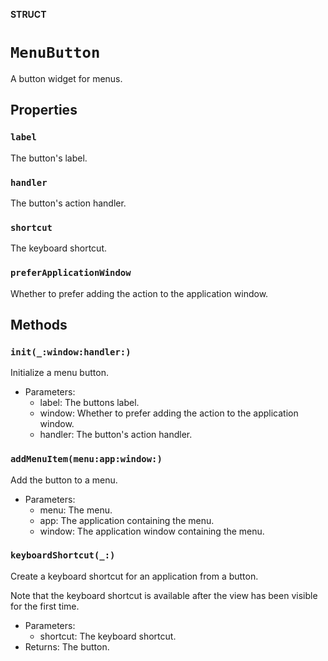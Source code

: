 **STRUCT**

# `MenuButton`

A button widget for menus.

## Properties
### `label`

The button's label.

### `handler`

The button's action handler.

### `shortcut`

The keyboard shortcut.

### `preferApplicationWindow`

Whether to prefer adding the action to the application window.

## Methods
### `init(_:window:handler:)`

Initialize a menu button.
- Parameters:
  - label: The buttons label.
  - window: Whether to prefer adding the action to the application window.
  - handler: The button's action handler.

### `addMenuItem(menu:app:window:)`

Add the button to a menu.
- Parameters:
  - menu: The menu.
  - app: The application containing the menu.
  - window: The application window containing the menu.

### `keyboardShortcut(_:)`

Create a keyboard shortcut for an application from a button.

Note that the keyboard shortcut is available after the view has been visible for the first time.
- Parameters:
    - shortcut: The keyboard shortcut.
- Returns: The button.
